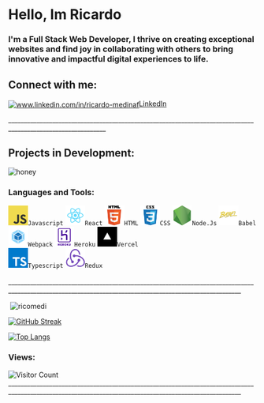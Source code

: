 <h1 align="left">Hello, Im Ricardo </h1>
  
<h3 align="left">I'm a Full Stack Web Developer, I thrive on creating exceptional websites and find joy in collaborating with others to bring innovative and impactful digital experiences to life.</h3>
<h2 align="left">Connect with me:</h2>
<p align="left">
<a href="https://www.linkedin.com/in/ricardo-medinaf" target="blank"><img align="center" src="https://raw.githubusercontent.com/rahuldkjain/github-profile-readme-generator/master/src/images/icons/Social/linked-in-alt.svg" alt="www.linkedin.com/in/ricardo-medinaf" height="30" width="40" />LinkedIn</a>

</p>
_____________________________________________________________________________________________________________
<h2>Projects in Development:</h2>
<div>
  
  ![honey](https://github.com/RicoMedi/RicoMedi/assets/96807479/5673b5ec-7f22-408e-8312-edb7df27d5f8)
  
</div>

<h3 align="left">Languages and Tools:</h3>
<div>
<code><img height="40" src="https://raw.githubusercontent.com/github/explore/80688e429a7d4ef2fca1e82350fe8e3517d3494d/topics/javascript/javascript.png">Javascript</code>
<code><img height="40" src="https://raw.githubusercontent.com/github/explore/80688e429a7d4ef2fca1e82350fe8e3517d3494d/topics/react/react.png">React</code>
<code><img height="40" src="https://raw.githubusercontent.com/github/explore/80688e429a7d4ef2fca1e82350fe8e3517d3494d/topics/html/html.png">HTML</code>
<code><img height="40" src="https://raw.githubusercontent.com/github/explore/80688e429a7d4ef2fca1e82350fe8e3517d3494d/topics/css/css.png">CSS</code>
<code><img height="40" src="https://raw.githubusercontent.com/github/explore/80688e429a7d4ef2fca1e82350fe8e3517d3494d/topics/nodejs/nodejs.png">Node.Js</code>    
<code><img height="40" src="https://raw.githubusercontent.com/github/explore/80688e429a7d4ef2fca1e82350fe8e3517d3494d/topics/babel/babel.png">Babel</code>
<code><img height="40" src="https://raw.githubusercontent.com/github/explore/01ea2a586e5da744792d0ccfce2f68b861f29301/topics/webpack/webpack.png">Webpack</code>
<code><img height="40" src="https://raw.githubusercontent.com/github/explore/01ea2a586e5da744792d0ccfce2f68b861f29301/topics/heroku/heroku.png">Heroku</code>
<code><img height="40" src="https://raw.githubusercontent.com/github/explore/01ea2a586e5da744792d0ccfce2f68b861f29301/topics/vercel/vercel.png">Vercel</code>
</br>
<code><img height="40" src="https://raw.githubusercontent.com/github/explore/01ea2a586e5da744792d0ccfce2f68b861f29301/topics/typescript/typescript.png">Typescript</code>
<code><img height="40" src="https://raw.githubusercontent.com/github/explore/01ea2a586e5da744792d0ccfce2f68b861f29301/topics/redux/redux.png">Redux</code>
</div>&nbsp;
________________________________________________________________________________________________________________________________________________________
<div>
<p>&nbsp;<img align="center" src="https://github-readme-stats.vercel.app/api?username=ricomedi&show_icons=true&locale=en" alt="ricomedi" /></p>
<a href="https://git.io/streak-stats"><img src="https://streak-stats.demolab.com?user=RicoMedi&theme=github-dark-blue" alt="GitHub Streak" /></a>
  
  [![Top Langs](https://github-readme-stats.vercel.app/api/top-langs/?username=ricomedi&layout=compact)](https://github.com/ricomedi/github-readme-stats)
  
  <h3>Views:</br></h3> 
  <img src="https://profile-counter.glitch.me/RicoMedi/count.svg" alt="Visitor Count" >
</div> 
________________________________________________________________________________________________________________________________________________________

